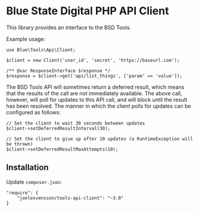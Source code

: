 Blue State Digital PHP API Client
=================================

This library provides an interface to the BSD Tools.

Example usage:

```
use Blue\Tools\Api\Client;

$client = new Client('user_id', 'secret', 'https://baseurl.com');

/** @var ResponseInterface $response */
$response = $client->get('api/list_things', ['param' => 'value']);
```

The BSD Tools API will sometimes return a deferred result, which means that the results of the call are not immediately available. The above call, however, will poll for updates to this API call, and will block until the result has been resolved. The manner in which the client polls for updates can be configured as follows:

```
// Set the client to wait 30 seconds between updates
$client->setDeferredResultInterval(30);

// Set the client to give up after 10 updates (a RuntimeException will be thrown)
$client->setDeferredResultMaxAttempts(10);
```

Installation
------------

Update `composer.json`:
```
"require": {
    "joelesvensson/tools-api-client": "~3.0"
}
```
